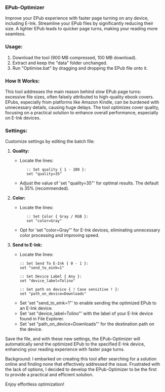 ### EPub-Optimizer

Improve your EPub experience with faster page turning on any device, including E-Ink. Streamline your EPub files by significantly reducing their size. A lighter EPub leads to quicker page turns, making your reading more seamless.

### Usage:

1. Download the tool (900 MB compressed, 100 MB download).
2. Extract and keep the "data" folder unchanged.
3. Run "Optimise.bat" by dragging and dropping the EPub file onto it.

### How It Works:

This tool addresses the main reason behind slow EPub page turns: excessive file sizes, often falsely attributed to high-quality ebook covers. EPubs, especially from platforms like Amazon Kindle, can be burdened with unnecessary details, causing huge delays. The tool optimizes cover quality, focusing on a practical solution to enhance overall performance, especially on E-Ink devices.

### Settings:

Customize settings by editing the batch file:

1. **Quality:**
   - Locate the lines:
     ```batch
        :: Set quality { 1 - 100 }:
        set "quality=35"
     ```
   - Adjust the value of 'set "quality=35"' for optimal results. The default is 35% (recommended).

2. **Color:**
   - Locate the lines:
     ```batch
        :: Set Color { Gray / RGB }:
        set "color=Gray"
     ```
   - Opt for 'set "color=Gray"' for E-Ink devices, eliminating unnecessary color processing and improving speed.

3. **Send to E-Ink:**
   - Locate the lines:
     ```batch
     :: Set Send To E-Ink { 0 - 1 }:
     set "send_to_eink=1"

     :: Set Device Label { Any }:
     set "device_label=Tolino"

     :: Set path on device { ! Case sensitive ! }:
     set "path_on_device=Downloads"
     ```
   - Set 'set "send_to_eink=1"' to enable sending the optimized EPub to an E-Ink device.
   - Set 'set "device_label=Tolino"' with the label of your E-Ink device found in File Explorer.
   - Set 'set "path_on_device=Downloads"' for the destination path on the device.

Save the file, and with these new settings, the EPub-Optimizer will automatically send the optimized EPub to the specified E-Ink device, enhancing your reading experience with faster page turns.

Background:
I embarked on creating this tool after searching for a solution online and finding none that effectively addressed the issue. Frustrated with the lack of options, I decided to develop the EPub-Optimizer to be the first to provide a practical and efficient solution.

Enjoy effortless optimization!
